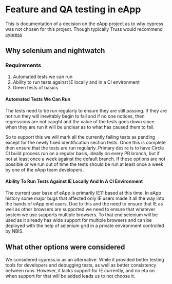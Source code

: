 # Feature and QA testing in eApp

This is documentation of a decision on the eApp project as to why cypress was not chosen for this project. Though typically Truss would recommend [cypress](cypress.md)

## Why selenium and nightwatch

### Requirements

1. Automated tests we can run
1. Ability to run tests against IE locally and in a CI environment
1. Green tests of basics

#### Automated Tests We Can Run

The tests need to be run regularly to ensure they are still passing. If they are not run they will inevitably begin to fail and if no one notices, then regressions are not caught and the value of the tests goes down since when they are run it will be unclear as to what has caused them to fail.

So to support this we will mark all the currently failing tests as pending except for the newly fixed identification section tests. Once this is complete then ensure that the tests are run regularly. Primary desire is to have Circle CI build process run on a regular basis, ideally on every PR branch, but if not at least once a week against the default branch. If these options are not possible or we run out of time the tests should be run at least once a week by one of the eApp team developers.

#### Ability To Run Tests Against IE Locally And In A CI Environment

The current user base of eApp is primarily IE11 based at this time. In eApp history some major bugs that affected only IE users made it all the way into the hands of eApp end users. Due to this and the need to ensure that IE as well as other browsers are supported we need to ensure that whatever system we use supports multiple browsers. To that end selenium will be used as it already has wide support for multiple browsers and can be deployed with the help of selenium grid in a private environment controlled by NBIS.

## What other options were considered

We considered cypress.io as an alternative. While it provided better testing tools for developers and debugging tests, as well as better consistency between runs. However, it lacks support for IE currently, and no eta on when support for that will be added leads us to not choose it.
